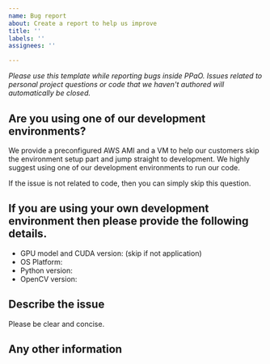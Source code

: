 ```yaml
---
name: Bug report
about: Create a report to help us improve
title: ''
labels: ''
assignees: ''

---
```


_Please use this template while reporting bugs inside PPaO. Issues related to personal project questions or code that we haven't authored will automatically be closed._

## Are you using one of our development environments? 

We provide a preconfigured AWS AMI and a VM to help our customers skip the environment setup part and jump straight to development. We highly suggest using one of our development environments to run our code. 

If the issue is not related to code, then you can simply skip this question. 

## If you are using your own development environment then please provide the following details.

* GPU model and CUDA version: (skip if not application) 
* OS Platform: 
* Python version: 
* OpenCV version: 

## Describe the issue 

Please be clear and concise. 

## Any other information
